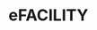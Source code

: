 
<!--$layout: block-->
<!--$lang: zh_CN--> 
<!--$en_US: /comesoon.html--> 
<!--$ja_JP: /comesoon.html-->
<!--$header-background: #02b961-->
<!--$header-color: #fcfcfc-->
<!--#Hero--> 
<!--$background-color:#d2d2d2--> 
<!--$color:#ffffff-->  
 # eFACILITY  
<!--Hero #--> 
  